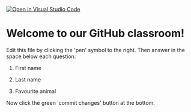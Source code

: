 [![Open in Visual Studio Code](https://classroom.github.com/assets/open-in-vscode-f059dc9a6f8d3a56e377f745f24479a46679e63a5d9fe6f495e02850cd0d8118.svg)](https://classroom.github.com/online_ide?assignment_repo_id=7159291&assignment_repo_type=AssignmentRepo)
# Welcome to our GitHub classroom!

Edit this file by clicking the 'pen' symbol to the right.
Then answer in the space below each question:

1. First name

2. Last name

3. Favourite animal


Now click the green 'commit changes' button at the bottom.

